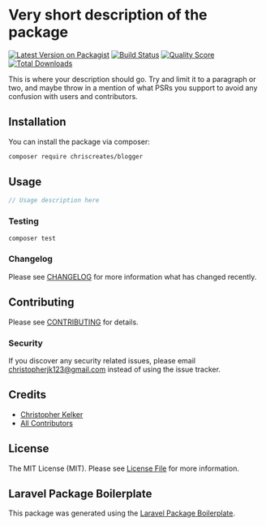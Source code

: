 # Very short description of the package

[![Latest Version on Packagist](https://img.shields.io/packagist/v/chriscreates/blogger.svg?style=flat-square)](https://packagist.org/packages/chriscreates/blogger)
[![Build Status](https://img.shields.io/travis/chriscreates/blogger/master.svg?style=flat-square)](https://travis-ci.org/chriscreates/blogger)
[![Quality Score](https://img.shields.io/scrutinizer/g/chriscreates/blogger.svg?style=flat-square)](https://scrutinizer-ci.com/g/chriscreates/blogger)
[![Total Downloads](https://img.shields.io/packagist/dt/chriscreates/blogger.svg?style=flat-square)](https://packagist.org/packages/chriscreates/blogger)

This is where your description should go. Try and limit it to a paragraph or two, and maybe throw in a mention of what PSRs you support to avoid any confusion with users and contributors.

## Installation

You can install the package via composer:

```bash
composer require chriscreates/blogger
```

## Usage

``` php
// Usage description here
```

### Testing

``` bash
composer test
```

### Changelog

Please see [CHANGELOG](CHANGELOG.md) for more information what has changed recently.

## Contributing

Please see [CONTRIBUTING](CONTRIBUTING.md) for details.

### Security

If you discover any security related issues, please email christopherjk123@gmail.com instead of using the issue tracker.

## Credits

- [Christopher Kelker](https://github.com/chriscreates)
- [All Contributors](../../contributors)

## License

The MIT License (MIT). Please see [License File](LICENSE.md) for more information.

## Laravel Package Boilerplate

This package was generated using the [Laravel Package Boilerplate](https://laravelpackageboilerplate.com).
